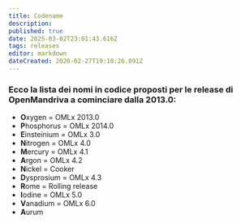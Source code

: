 ```yaml
---
title: Codename
description: 
published: true
date: 2025-03-02T23:01:43.616Z
tags: releases
editor: markdown
dateCreated: 2020-02-27T19:10:26.091Z
---
```


### Ecco la lista dei nomi in codice proposti per le release di OpenMandriva a cominciare dalla 2013.0:

- **O**xygen = OMLx 2013.0
- **P**hosphorus = OMLx 2014.0
- **E**insteinium = OMLx 3.0
- **N**itrogen = OMLx 4.0
- **M**ercury = OMLx 4.1
- **A**rgon = OMLx 4.2
- **N**ickel = Cooker
- **D**ysprosium = OMLx 4.3
- **R**ome = Rolling release
- **I**odine = OMLx 5.0
- **V**anadium = OMLx 6.0
- **A**urum